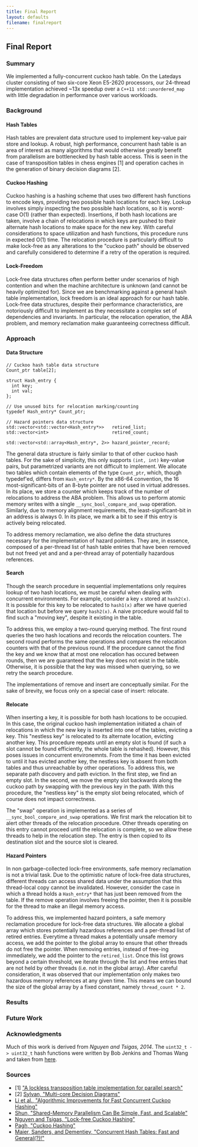 ```yaml
---
title: Final Report
layout: defaults
filename: finalreport
---
```


## Final Report

### Summary

We implemented a fully-concurrent cuckoo hash table. On the Latedays cluster consisting of two six-core Xeon E5-2620 processors, our 24-thread implementation achieved ~13x speedup over a `C++11 std::unordered_map` with little degradation in performance over various workloads.

### Background

#### Hash Tables

Hash tables are prevalent data structure used to implement key-value pair store and lookup. A robust, high performance, concurrent hash table is an area of interest as many algorithms that would otherwise greatly benefit from parallelism are bottlenecked by hash table access. This is seen in the case of transposition tables in chess engines [1] and operation caches in the generation of binary decision diagrams [2].

#### Cuckoo Hashing

Cuckoo hashing is a hashing scheme that uses two different hash functions to encode keys, providing two possible hash locations for each key. Lookup involves simply inspecting the two possible hash locations, so it is worst-case O(1) (rather than expected). Insertions, if both hash locations are taken, involve a chain of relocations in which keys are pushed to their alternate hash locations to make space for the new key. With careful considerations to space utilization and hash functions, this procedure runs in expected O(1) time. The relocation procedure is particularly difficult to make lock-free as any alterations to the "cuckoo path" should be observed and carefully considered to determine if a retry of the operation is required.

#### Lock-Freedom

Lock-free data structures often perform better under scenarios of high contention and when the machine architecture is unknown (and cannot be heavily optimized for). Since we are benchmarking against a general hash table implementation, lock freedom is an ideal approach for our hash table. Lock-free data structures, despite their performance characteristics, are notoriously difficult to implement as they necessitate a complex set of dependencies and invariants. In particular, the relocation operation, the ABA problem, and memory reclamation make guaranteeing correctness difficult.

### Approach

#### Data Structure

```
// Cuckoo hash table data structure
Count_ptr table[2];

struct Hash_entry {
  int key;
  int val;
};

// Use unused bits for relocation marking/counting
typedef Hash_entry* Count_ptr;

// Hazard pointers data structure
std::vector<std::vector<Hash_entry*>>   retired_list;
std::vector<int>                        retired_count;

std::vector<std::array<Hash_entry*, 2>> hazard_pointer_record;  
```
The general data structure is fairly similar to that of other cuckoo hash tables. For the sake of simplicity, this only supports `(int, int)` key-value pairs, but parametrized variants are not difficult to implement. We allocate two tables which contain elements of the type `Count_ptr`, which, though typedef'ed, differs from `Hash_entry*`. By the x86-64 convention, the 16 most-significant-bits of an 8-byte pointer are not used in virtual addresses. In its place, we store a counter which keeps track of the number of relocations to address the ABA problem. This allows us to perform atomic memory writes with a single `__sync_bool_compare_and_swap` operation. Similarly, due to memory alignment requirements, the least-significant-bit in an address is always 0. In its place, we mark a bit to see if this entry is actively being relocated.

To address memory reclamation, we also define the data structures necessary for the implementation of hazard pointers. They are, in essence, composed of a per-thread list of hash table entries that have been removed but not freed yet and and a per-thread array of potentially hazardous references.

#### Search

Though the search procedure in sequential implementations only requires lookup of two hash locations, we must be careful when dealing with concurrent environments. For example, consider a key `x` stored at `hash2(x)`. It is possible for this key to be relocated to `hash1(x)` after we have queried that location but before we query `hash2(x)`. A naive procedure would fail to find such a "moving key", despite it existing in the table.

To address this, we employ a two-round querying method. The first round queries the two hash locations and records the relocation counters. The second round performs the same operations and compares the relocation counters with that of the previous round. If the procedure cannot the find the key and we know that at most one relocation has occured between rounds, then we are guaranteed that the key does not exist in the table. Otherwise, it is possible that the key was missed when querying, so we retry the search procedure.

The implementations of remove and insert are conceptually similar. For the sake of brevity, we focus only on a special case of insert: relocate.

#### Relocate

When inserting a key, it is possible for both hash locations to be occupied. In this case, the original cuckoo hash implementation initiated a chain of relocations in which the new key is inserted into one of the tables, evicting a key. This "nestless key" is relocated to its alternate location, evicting another key. This procedure repeats until an empty slot is found (if such a slot cannot be found efficiently, the whole table is rehashed). However, this poses issues in concurrent environemnts. From the time it has been evicted to until it has evicted another key, the nestless key is absent from both tables and thus unreachable by other operations. To address this, we separate path discovery and path eviction. In the first step, we find an empty slot. In the second, we move the empty slot backwards along the cuckoo path by swapping with the previous key in the path. With this procedure, the "nestless key" is the empty slot being relocated, which of course does not impact correctness.

The "swap" operation is implemented as a series of `__sync_bool_compare_and_swap` operations. We first mark the relocation bit to alert other threads of the relocation procedure. Other threads operating on this entry cannot proceed until the relocation is complete, so we allow these threads to help in the relocation step. The entry is then copied to its destination slot and the source slot is cleared.

#### Hazard Pointers

In non garbage-collected lock-free environments, safe memory reclamation is not a trivial task. Due to the optimistic nature of lock-free data structures, different threads can access shared data under the assumption that this thread-local copy cannot be invalidated. However, consider the case in which a thread holds a `Hash_entry*` that has just been removed from the table. If the remove operation involves freeing the pointer, then it is possible for the thread to make an illegal memory access.

To address this, we implemented hazard pointers, a safe memory reclamation procedure for lock-free data structures. We allocate a global array which stores potentially hazardous references and a per-thread list of retired entries. Everytime a thread makes a potentially unsafe memory access, we add the pointer to the global array to ensure that other threads do not free the pointer. When removing entries, instead of free-ing immediately, we add the pointer to the `retired_list`. Once this list grows beyond a certain threshold, we iterate through the list and free entries that are not held by other threads (i.e. not in the global array). After careful consideration, it was observed that our implementation only makes two hazardous memory references at any given time. This means we can bound the size of the global array by a fixed constant, namely `thread_count * 2`.

### Results

### Future Work

### Acknowledgments

Much of this work is derived from _Nguyen and Tsigas, 2014_. The `uint32_t -> uint32_t` hash functions were written by Bob Jenkins and Thomas Wang and taken from [here](https://gist.github.com/badboy/6267743).

### Sources
* [1] ["A lockless transposition table implementation for parallel search"](http://www.craftychess.com/hyatt/hashing.html)
* [2] [Sylvan, "Multi-core Decision Diagrams"](http://www.tvandijk.nl/wp-content/uploads/2015/01/sylvan_tacas15.pdf)
* [Li et al., "Algorithmic Improvements for Fast Concurrent Cuckoo Hashing"](https://www.cs.cmu.edu/~xia/resources/Documents/cuckoo-eurosys14.pdf)
* [Shun, "Shared-Memory Parallelism Can Be Simple, Fast, and Scalable"](https://people.eecs.berkeley.edu/~jshun/thesis.pdf)
* [Nguyen and Tsigas, "Lock-free Cuckoo Hashing"](http://excess-project.eu/publications/published/CuckooHashing_ICDCS.pdf)
* [Pagh, "Cuckoo Hashing"](http://citeseerx.ist.psu.edu/viewdoc/download;jsessionid=1B77D5F578DD4F628C1E982F717CD98E?doi=10.1.1.25.4189&rep=rep1&type=pdf)
* [Maier, Sanders, and Dementiev, "Concurrent Hash Tables: Fast and General(?)!"](https://arxiv.org/pdf/1601.04017.pdf)
